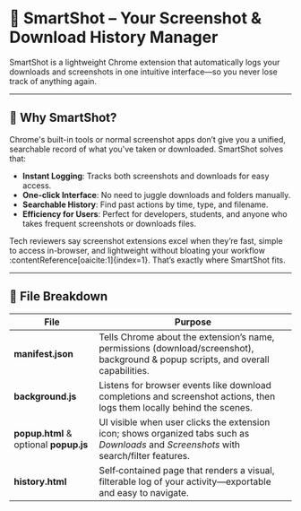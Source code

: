 # 📸 SmartShot – Your Screenshot & Download History Manager

SmartShot is a lightweight Chrome extension that automatically logs your downloads and screenshots in one intuitive interface—so you never lose track of anything again.

---

## 🌟 Why SmartShot?

Chrome's built-in tools or normal screenshot apps don’t give you a unified, searchable record of what you've taken or downloaded. SmartShot solves that:

- **Instant Logging**: Tracks both screenshots and downloads for easy access.
- **One-click Interface**: No need to juggle downloads and folders manually.
- **Searchable History**: Find past actions by time, type, and filename.
- **Efficiency for Users**: Perfect for developers, students, and anyone who takes frequent screenshots or downloads files.

Tech reviewers say screenshot extensions excel when they’re fast, simple to access in-browser, and lightweight without bloating your workflow :contentReference[oaicite:1]{index=1}. That’s exactly where SmartShot fits.

---

## 📁 File Breakdown

| File | Purpose |
|------|---------|
| **manifest.json** | Tells Chrome about the extension’s name, permissions (download/screenshot), background & popup scripts, and overall capabilities. |
| **background.js** | Listens for browser events like download completions and screenshot actions, then logs them locally behind the scenes. |
| **popup.html** & optional **popup.js** | UI visible when user clicks the extension icon; shows organized tabs such as *Downloads* and *Screenshots* with search/filter features. |
| **history.html** | Self‑contained page that renders a visual, filterable log of your activity—exportable and easy to navigate. |

